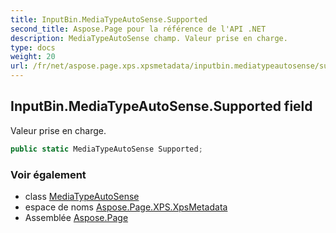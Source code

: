```yaml
---
title: InputBin.MediaTypeAutoSense.Supported
second_title: Aspose.Page pour la référence de l'API .NET
description: MediaTypeAutoSense champ. Valeur prise en charge.
type: docs
weight: 20
url: /fr/net/aspose.page.xps.xpsmetadata/inputbin.mediatypeautosense/supported/
---
```

## InputBin.MediaTypeAutoSense.Supported field

Valeur prise en charge.

```csharp
public static MediaTypeAutoSense Supported;
```

### Voir également

* class [MediaTypeAutoSense](../)
* espace de noms [Aspose.Page.XPS.XpsMetadata](../../inputbin.mediatypeautosense/)
* Assemblée [Aspose.Page](../../../)


